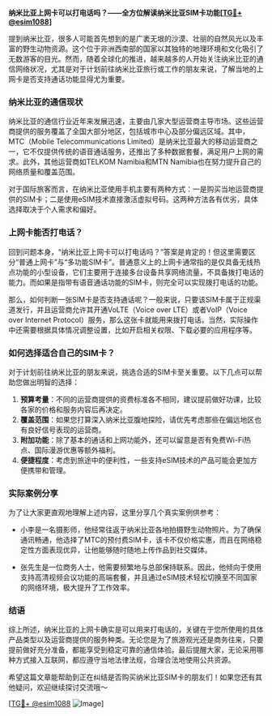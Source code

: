 **纳米比亚上网卡可以打电话吗？——全方位解读纳米比亚SIM卡功能[[TG💪+ @esim1088](https://t.me/s/esim1088)]**

提到纳米比亚，很多人可能首先想到的是广袤无垠的沙漠、壮丽的自然风光以及丰富的野生动物资源。这个位于非洲西南部的国家以其独特的地理环境和文化吸引了无数游客的目光。然而，随着全球化的推进，越来越多的人开始关注纳米比亚的通信网络状况，尤其是对于计划前往纳米比亚旅行或工作的朋友来说，了解当地的上网卡是否支持通话功能显得尤为重要。

### 纳米比亚的通信现状

纳米比亚的通信行业近年来发展迅速，主要由几家大型运营商主导市场。这些运营商提供的服务覆盖了全国大部分地区，包括城市中心及部分偏远区域。其中，MTC（Mobile Telecommunications Limited）是纳米比亚最大的移动运营商之一，它不仅提供传统的语音通话服务，还推出了多种数据套餐，满足用户上网的需求。此外，其他运营商如TELKOM Namibia和MTN Namibia也在努力提升自己的网络质量和覆盖范围。

对于国际旅客而言，在纳米比亚使用手机主要有两种方式：一是购买当地运营商提供的SIM卡；二是使用eSIM技术直接激活虚拟号码。这两种方法各有优劣，具体选择取决于个人需求和偏好。

### 上网卡能否打电话？

回到问题本身，“纳米比亚上网卡可以打电话吗？”答案是肯定的！但这里需要区分“普通上网卡”与“多功能SIM卡”。普通意义上的上网卡通常指的是仅具备无线热点功能的小型设备，它们主要用于连接多台设备共享网络流量，不具备拨打电话的能力。而如果是指带有语音通话功能的SIM卡，则完全可以实现拨打电话的功能。

那么，如何判断一张SIM卡是否支持通话呢？一般来说，只要该SIM卡属于正规渠道发行，并且运营商允许其开通VoLTE（Voice over LTE）或者VoIP（Voice over Internet Protocol）服务，那么这张卡就能用来拨打电话。当然，实际操作中还需要根据具体情况调整设置，比如开启相关权限、下载必要的应用程序等。

### 如何选择适合自己的SIM卡？

对于计划前往纳米比亚的朋友来说，挑选合适的SIM卡至关重要。以下几点可以帮助您做出明智的选择：

1. **预算考量**：不同的运营商提供的资费标准各不相同，建议提前做好功课，比较各家的价格和服务内容后再决定。
2. **覆盖范围**：如果您打算深入纳米比亚腹地探险，请优先考虑那些在偏远地区也有良好信号表现的运营商。
3. **附加功能**：除了基本的通话和上网功能外，还可以留意是否有免费Wi-Fi热点、国际漫游优惠等额外福利。
4. **便捷程度**：考虑到旅途中的便利性，一些支持eSIM技术的产品可能会更加方便携带和管理。

### 实际案例分享

为了让大家更直观地理解上述内容，这里分享几个真实案例供参考：

- 小李是一名摄影师，他经常往返于纳米比亚各地拍摄野生动物照片。为了确保通讯畅通，他选择了MTC的预付费SIM卡，该卡不仅价格实惠，而且在网络稳定性方面表现优异，让他能够随时随地上传作品到社交媒体。
  
- 张先生是一位商务人士，他需要频繁地与总部保持联系。因此，他倾向于使用支持高清视频会议功能的高端套餐，并且通过eSIM技术轻松切换至不同国家的网络环境，极大提升了工作效率。

### 结语

综上所述，纳米比亚的上网卡确实是可以用来打电话的，关键在于您所使用的具体产品类型以及运营商提供的服务种类。无论您是为了旅游观光还是商务往来，只要提前做好充分准备，都能享受到稳定可靠的通信体验。最后提醒大家，无论采用哪种方式接入互联网，都应遵守当地法律法规，合理合法地使用公共资源。

希望这篇文章能帮助到正在纠结是否购买纳米比亚SIM卡的朋友们！如果您还有其他疑问，欢迎继续探讨交流哦～ 

[[TG💪+ @esim1088](https://t.me/s/esim1088) ![Image](https://i.postimg.cc/4NQfJmqS/Snipaste-2025-05-13-00-14-12.png)]